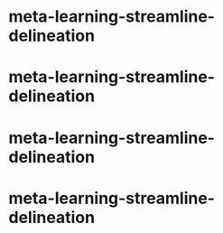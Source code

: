 # meta-learning-streamline-delineation
# meta-learning-streamline-delineation
# meta-learning-streamline-delineation
# meta-learning-streamline-delineation
